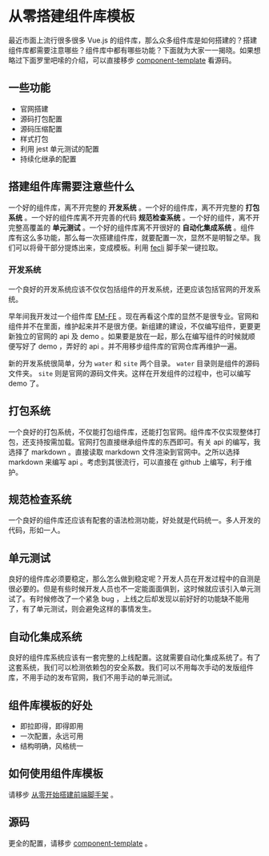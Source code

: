 # 从零搭建组件库模板

最近市面上流行很多很多 Vue.js 的组件库，那么众多组件库是如何搭建的？搭建组件库都需要注意哪些？组件库中都有哪些功能？下面就为大家一一揭晓。如果想略过下面罗里吧嗦的介绍，可以直接移步 [component-template](https://github.com/fe6/component-template) 看源码。

## 一些功能

- 官网搭建
- 源码打包配置
- 源码压缩配置
- 样式打包
- 利用 jest 单元测试的配置
- 持续化继承的配置

## 搭建组件库需要注意些什么

一个好的组件库，离不开完整的 **开发系统** 。一个好的组件库，离不开完整的 **打包系统** 。一个好的组件库离不开完善的代码 **规范检查系统** 。一个好的组件，离不开完整高覆盖的 **单元测试** 。一个好的组件库离不开很好的 **自动化集成系统** 。组件库有这么多功能，那么每一次搭建组件库，就要配置一次，显然不是明智之举。我们可以将骨干部分提炼出来，变成模板。利用 [fecli](https://github.com/fe6/fecli) 脚手架一键拉取。

### 开发系统

一个良好的开发系统应该不仅仅包括组件的开发系统，还更应该包括官网的开发系统。

早年间我开发过一个组件库 [EM-FE](https://github.com/em-fe/EM-FE) 。现在再看这个库的显然不是很专业。官网和组件并不在里面，维护起来并不是很方便。新组建的建设，不仅编写组件，更要更新独立的官网的 api 及 demo 。如果要是放在一起，那么在编写组件的时候就顺便写好了 demo ，弄好的 api 。并不用移步组件库的官网仓库再维护一遍。

新的开发系统很简单，分为 `water` 和 `site` 两个目录。 `water` 目录则是组件的源码文件夹。 `site` 则是官网的源码文件夹。这样在开发组件的过程中，也可以编写 demo 了。

## 打包系统

一个良好的打包系统，不仅能打包组件库，还能打包官网。组件库不仅实现整体打包，还支持按需加载。官网打包直接继承组件库的东西即可。有关 api 的编写，我选择了 markdown 。直接读取 markdown 文件渲染到官网中。之所以选择 markdown 来编写 api 。考虑到其很流行，可以直接在 github 上编写，利于维护。

## 规范检查系统

一个良好的组件库还应该有配套的语法检测功能，好处就是代码统一。多人开发的代码，形如一人。

## 单元测试

良好的组件库必须要稳定，那么怎么做到稳定呢？开发人员在开发过程中的自测是很必要的。但是有些时候开发人员也不一定能面面俱到，这时候就应该引入单元测试了。有时候修改了一个紧急 bug ，上线之后却发现以前好好的功能缺不能用了，有了单元测试，则会避免这样的事情发生。

## 自动化集成系统

良好的组件库系统应该有一套完整的上线配置。这就需要自动化集成系统了。有了这套系统，我们可以检测依赖包的安全系数。我们可以不用每次手动的发版组件库，不用手动的发布官网，我们不用手动的单元测试。

## 组件库模板的好处

- 即拉即得，即得即用
- 一次配置，永远可用
- 结构明确，风格统一

## 如何使用组件库模板

请移步 [从零开始搭建前端脚手架](https://github.com/iq9891/blog/issues/2) 。

## 源码

更全的配置，请移步 [component-template](https://github.com/fe6/component-template) 。
